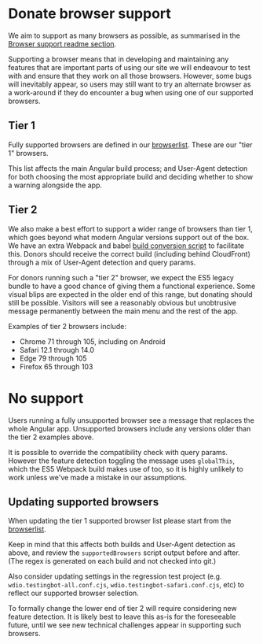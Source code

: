 # Donate browser support

We aim to support as many browsers as possible, as summarised in the
[Browser support readme section](../README.md#browser-support).

Supporting a browser means that in developing and maintaining any features that are important parts of using our site we will endeavour to test with and
ensure that they work on all those browsers. However, some bugs will inevitably appear, so users may still want to try an alternate browser as a work-around
if they do encounter a bug when using one of our supported browsers.

## Tier 1

Fully supported browsers are defined in our [browserlist](../.browserslistrc). These are our "tier 1" browsers.

This list affects the main Angular build process; and User-Agent detection for both choosing
the most appropriate build and deciding whether to show a warning alongside the app.

## Tier 2

We also make a best effort to support a wider range of browsers than tier 1, which goes beyond what modern Angular versions support out of the
box. We have an extra Webpack and babel [build conversion script](../scripts/create-legacy-build.js) to facilitate this. Donors should
receive the correct build (including behind CloudFront) through a mix of User-Agent detection and query params.

For donors running such a "tier 2" browser, we expect the ES5 legacy bundle to have a good chance of giving them a functional experience.
Some visual blips are expected in the older end of this range, but donating should still be possible. Visitors will see a reasonably
obvious but unobtrusive message permanently between the main menu and
the rest of the app.

Examples of tier 2 browsers include:

- Chrome 71 through 105, including on Android
- Safari 12.1 through 14.0
- Edge 79 through 105
- Firefox 65 through 103

# No support

Users running a fully unsupported browser see a message that replaces the whole Angular app. Unsupported browsers include any versions older than the tier 2 examples above.

It is possible to override the compatibility check with query params. However the
feature detection toggling the message uses `globalThis`, which the ES5 Webpack
build makes use of too, so it is highly unlikely to work unless we've made a
mistake in our assumptions.

## Updating supported browsers

When updating the tier 1 supported browser list please start from the [browserlist](../.browserslistrc).

Keep in mind that this affects both builds and User-Agent detection as above, and
review the `supportedBrowsers` script output before and after. (The regex is generated on each build and not checked into git.)

Also consider updating settings in the regression test project (e.g. `wdio.testingbot-all.conf.cjs`,
`wdio.testingbot-safari.conf.cjs`, etc) to reflect our supported browser selection.

To formally change the lower end of tier 2 will require considering new feature detection. It is likely best to leave
this as-is for the foreseeable future, until we see new technical challenges appear in supporting such browsers.
